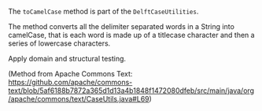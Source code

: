 The `toCamelCase` method is part of the `DelftCaseUtilities`.

The method converts all the delimiter separated words in a String into camelCase, that is each word is made up of a titlecase character and then a series of lowercase characters.

Apply domain and structural testing.

(Method from Apache Commons Text: https://github.com/apache/commons-text/blob/5af6188b7872a365d1d13a4b1848f1472080dfeb/src/main/java/org/apache/commons/text/CaseUtils.java#L69)